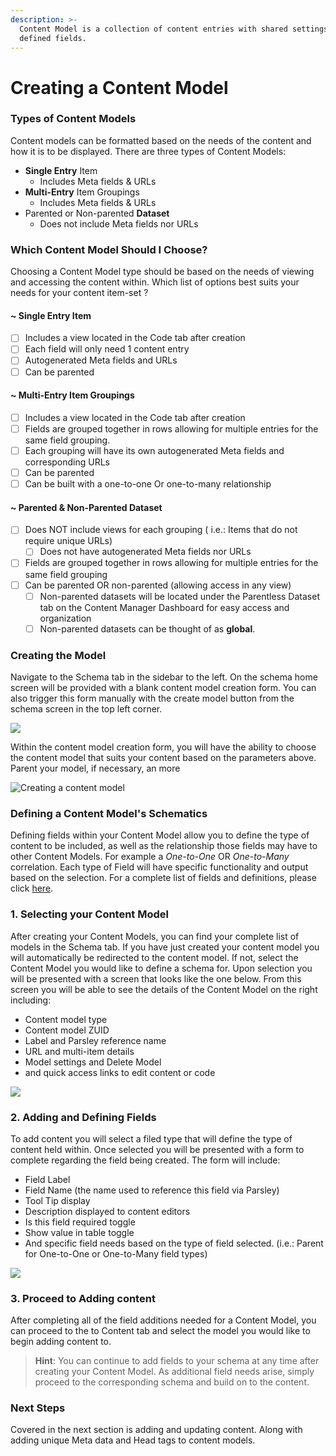 ```yaml
---
description: >-
  Content Model is a collection of content entries with shared settings and
  defined fields.
---
```


# Creating a Content Model

### Types of Content Models

Content models can be formatted based on the needs of the content and how it is to be displayed. There are three types of Content Models:

* **Single Entry** Item&#x20;
  * Includes Meta fields & URLs
* **Multi-Entry** Item Groupings
  * Includes Meta fields & URLs
* Parented or Non-parented **Dataset**
  * Does not include Meta fields nor URLs

### Which Content Model Should I Choose?

Choosing a Content Model type should be based on the needs of viewing and accessing the content within. Which list of options best suits your needs for your content item-set ?

#### \~ Single Entry Item

* [ ] Includes a view located in the Code tab after creation
* [ ] Each field will only need 1 content entry
* [ ] Autogenerated Meta fields and URLs
* [ ] Can be parented&#x20;

#### \~ Multi-Entry Item Groupings

* [ ] Includes a view located in the Code tab after creation&#x20;
* [ ] Fields are grouped together in rows allowing for multiple entries for the same field grouping.&#x20;
* [ ] Each grouping will have its own autogenerated Meta fields and corresponding URLs
* [ ] Can be parented
* [ ] Can be built with a one-to-one Or one-to-many relationship

#### \~ Parented & Non-Parented Dataset

* [ ] Does NOT include views for each grouping ( i.e.: Items that do not require unique URLs)
  * [ ] Does not have autogenerated Meta fields nor URLs
* [ ] Fields are grouped together in rows allowing for multiple entries for the same field grouping
* [ ] Can be parented OR non-parented (allowing access in any view)
  * [ ] Non-parented datasets will be located under the Parentless Dataset tab on the Content Manager Dashboard for easy access and organization&#x20;
  * [ ] Non-parented datasets can be thought of as **global**.&#x20;

### Creating the Model

Navigate to the Schema tab in the sidebar to the left. On the schema home screen will be provided with a blank content model creation form. You can also trigger this form manually with the create model button from the schema screen in the top left corner.

![](<../../../.gitbook/assets/image (42).png>)

Within the content model creation form, you will have the ability to choose the content model that suits your content based on the parameters above. Parent your model, if necessary, an more

![Creating a content model](<../../../.gitbook/assets/image (18).png>)

### Defining a Content Model's Schematics

Defining fields within your Content Model allow you to define the type of content to be included, as well as the relationship those fields may have to other Content Models. For example a _One-to-One_ OR _One-to-Many_ correlation. Each type of Field will have specific functionality and output based on the selection. For a complete list of fields and definitions, please click [here](../../../instances/ui/schema/fields.md#overview).&#x20;

### 1. Selecting your Content Model&#x20;

After creating your Content Models, you can find your complete list of models in the Schema tab. If you have just created your content model you will automatically be redirected to the content model. If not, select the Content Model you would like to define a schema for. Upon selection you will be presented with a screen that looks like the one below. From this screen you will be able to see the details of the Content Model on the right including:&#x20;

* Content model type
* Content model ZUID
* Label and Parsley reference name
* URL and multi-item details&#x20;
* Model settings and Delete Model&#x20;
* and quick access links to edit content or code&#x20;

![](<../../../.gitbook/assets/image (68).png>)

### 2. Adding and Defining Fields

To add content you will select a filed type that will define the type of content held within. Once selected you will be presented with a form to complete regarding the field being created. The form will include:

* Field Label
* Field Name (the name used to reference this field via Parsley)
* Tool Tip display
* Description displayed to content editors
* Is this field required toggle
* Show value in table toggle
* And specific field needs based on the type of field selected. (i.e.: Parent for One-to-One or One-to-Many field types)

![](<../../../.gitbook/assets/image (60).png>)

### 3. Proceed to Adding content

After completing all of the field additions needed for a Content Model, you can proceed to the to Content tab and select the model you would like to begin adding content to.

> **Hint**: You can continue to add fields to your schema at any time after creating your Content Model. As additional field needs arise, simply proceed to the corresponding schema and build on to the content.

### Next Steps

Covered in the next section is adding and updating content. Along with adding unique Meta data and Head tags to content models.

